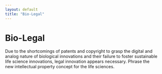 ```yaml
---
layout: default
title: "Bio-Legal"
---
```

<div class="jumbotron">
	<div class="container">
	<h1>Bio-Legal</h1>
    <p>
Due to the shortcomings of patents and copyright to grasp the digital and analog nature of biological innovations and their failure to foster sustainable life science innovations, legal innovation appears necessary. Phrase the new intellectual property concept for the life sciences.
    </p>
	</div>
</div>